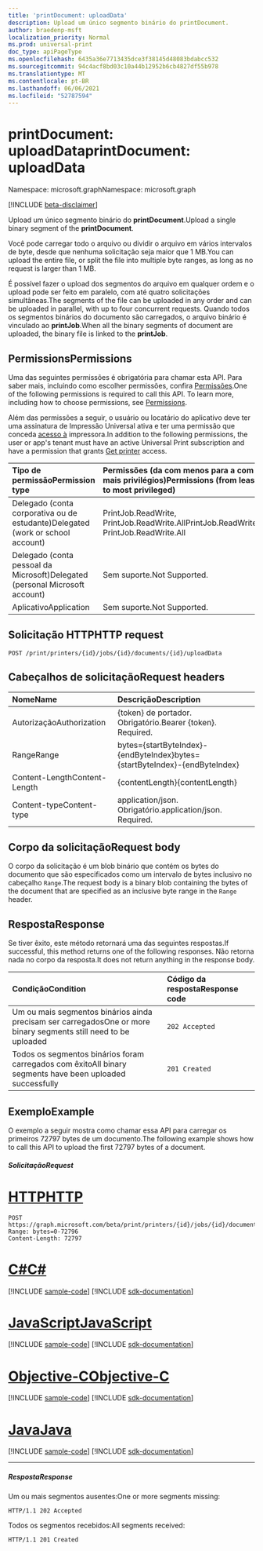 ```yaml
---
title: 'printDocument: uploadData'
description: Upload um único segmento binário do printDocument.
author: braedenp-msft
localization_priority: Normal
ms.prod: universal-print
doc_type: apiPageType
ms.openlocfilehash: 6435a36e7713435dce3f38145d48083bdabcc532
ms.sourcegitcommit: 94c4acf8bd03c10a44b12952b6cb4827df55b978
ms.translationtype: MT
ms.contentlocale: pt-BR
ms.lasthandoff: 06/06/2021
ms.locfileid: "52787594"
---
```

# <a name="printdocument-uploaddata"></a><span data-ttu-id="3ae88-103">printDocument: uploadData</span><span class="sxs-lookup"><span data-stu-id="3ae88-103">printDocument: uploadData</span></span>

<span data-ttu-id="3ae88-104">Namespace: microsoft.graph</span><span class="sxs-lookup"><span data-stu-id="3ae88-104">Namespace: microsoft.graph</span></span>

[!INCLUDE [beta-disclaimer](../../includes/beta-disclaimer.md)]

<span data-ttu-id="3ae88-105">Upload um único segmento binário do **printDocument**.</span><span class="sxs-lookup"><span data-stu-id="3ae88-105">Upload a single binary segment of the **printDocument**.</span></span>

<span data-ttu-id="3ae88-106">Você pode carregar todo o arquivo ou dividir o arquivo em vários intervalos de byte, desde que nenhuma solicitação seja maior que 1 MB.</span><span class="sxs-lookup"><span data-stu-id="3ae88-106">You can upload the entire file, or split the file into multiple byte ranges, as long as no request is larger than 1 MB.</span></span>

<span data-ttu-id="3ae88-107">É possível fazer o upload dos segmentos do arquivo em qualquer ordem e o upload pode ser feito em paralelo, com até quatro solicitações simultâneas.</span><span class="sxs-lookup"><span data-stu-id="3ae88-107">The segments of the file can be uploaded in any order and can be uploaded in parallel, with up to four concurrent requests.</span></span> <span data-ttu-id="3ae88-108">Quando todos os segmentos binários do documento são carregados, o arquivo binário é vinculado ao **printJob**.</span><span class="sxs-lookup"><span data-stu-id="3ae88-108">When all the binary segments of document are uploaded, the binary file is linked to the **printJob**.</span></span>

## <a name="permissions"></a><span data-ttu-id="3ae88-109">Permissions</span><span class="sxs-lookup"><span data-stu-id="3ae88-109">Permissions</span></span>
<span data-ttu-id="3ae88-p102">Uma das seguintes permissões é obrigatória para chamar esta API. Para saber mais, incluindo como escolher permissões, confira [Permissões](/graph/permissions-reference).</span><span class="sxs-lookup"><span data-stu-id="3ae88-p102">One of the following permissions is required to call this API. To learn more, including how to choose permissions, see [Permissions](/graph/permissions-reference).</span></span>

<span data-ttu-id="3ae88-112">Além das permissões a seguir, o usuário ou locatário do aplicativo deve ter uma assinatura de Impressão Universal ativa e ter uma permissão que conceda [acesso à](printer-get.md) impressora.</span><span class="sxs-lookup"><span data-stu-id="3ae88-112">In addition to the following permissions, the user or app's tenant must have an active Universal Print subscription and have a permission that grants [Get printer](printer-get.md) access.</span></span>

|<span data-ttu-id="3ae88-113">Tipo de permissão</span><span class="sxs-lookup"><span data-stu-id="3ae88-113">Permission type</span></span> | <span data-ttu-id="3ae88-114">Permissões (da com menos para a com mais privilégios)</span><span class="sxs-lookup"><span data-stu-id="3ae88-114">Permissions (from least to most privileged)</span></span> |
|:---------------|:--------------------------------------------|
|<span data-ttu-id="3ae88-115">Delegado (conta corporativa ou de estudante)</span><span class="sxs-lookup"><span data-stu-id="3ae88-115">Delegated (work or school account)</span></span>| <span data-ttu-id="3ae88-116">PrintJob.ReadWrite, PrintJob.ReadWrite.All</span><span class="sxs-lookup"><span data-stu-id="3ae88-116">PrintJob.ReadWrite, PrintJob.ReadWrite.All</span></span> |
|<span data-ttu-id="3ae88-117">Delegado (conta pessoal da Microsoft)</span><span class="sxs-lookup"><span data-stu-id="3ae88-117">Delegated (personal Microsoft account)</span></span>|<span data-ttu-id="3ae88-118">Sem suporte.</span><span class="sxs-lookup"><span data-stu-id="3ae88-118">Not Supported.</span></span>|
|<span data-ttu-id="3ae88-119">Aplicativo</span><span class="sxs-lookup"><span data-stu-id="3ae88-119">Application</span></span>| <span data-ttu-id="3ae88-120">Sem suporte.</span><span class="sxs-lookup"><span data-stu-id="3ae88-120">Not Supported.</span></span> |

## <a name="http-request"></a><span data-ttu-id="3ae88-121">Solicitação HTTP</span><span class="sxs-lookup"><span data-stu-id="3ae88-121">HTTP request</span></span>
<!-- { "blockType": "ignored" } -->
```http
POST /print/printers/{id}/jobs/{id}/documents/{id}/uploadData
```
## <a name="request-headers"></a><span data-ttu-id="3ae88-122">Cabeçalhos de solicitação</span><span class="sxs-lookup"><span data-stu-id="3ae88-122">Request headers</span></span>
| <span data-ttu-id="3ae88-123">Nome</span><span class="sxs-lookup"><span data-stu-id="3ae88-123">Name</span></span>          | <span data-ttu-id="3ae88-124">Descrição</span><span class="sxs-lookup"><span data-stu-id="3ae88-124">Description</span></span>   |
|:--------------|:--------------|
| <span data-ttu-id="3ae88-125">Autorização</span><span class="sxs-lookup"><span data-stu-id="3ae88-125">Authorization</span></span> | <span data-ttu-id="3ae88-p103">{token} de portador. Obrigatório.</span><span class="sxs-lookup"><span data-stu-id="3ae88-p103">Bearer {token}. Required.</span></span> |
| <span data-ttu-id="3ae88-128">Range</span><span class="sxs-lookup"><span data-stu-id="3ae88-128">Range</span></span> | <span data-ttu-id="3ae88-129">bytes={startByteIndex}-{endByteIndex}</span><span class="sxs-lookup"><span data-stu-id="3ae88-129">bytes={startByteIndex}-{endByteIndex}‬</span></span>  |
| <span data-ttu-id="3ae88-130">Content-Length</span><span class="sxs-lookup"><span data-stu-id="3ae88-130">Content-Length</span></span> | <span data-ttu-id="3ae88-131">{contentLength}</span><span class="sxs-lookup"><span data-stu-id="3ae88-131">{contentLength}‬</span></span>  |
| <span data-ttu-id="3ae88-132">Content-type</span><span class="sxs-lookup"><span data-stu-id="3ae88-132">Content-type</span></span>  | <span data-ttu-id="3ae88-p104">application/json. Obrigatório.</span><span class="sxs-lookup"><span data-stu-id="3ae88-p104">application/json. Required.</span></span>|

## <a name="request-body"></a><span data-ttu-id="3ae88-135">Corpo da solicitação</span><span class="sxs-lookup"><span data-stu-id="3ae88-135">Request body</span></span>
<span data-ttu-id="3ae88-136">O corpo da solicitação é um blob binário que contém os bytes do documento que são especificados como um intervalo de bytes inclusivo no cabeçalho `Range`.</span><span class="sxs-lookup"><span data-stu-id="3ae88-136">The request body is a binary blob containing the bytes of the document that are specified as an inclusive byte range in the `Range` header.</span></span> 

## <a name="response"></a><span data-ttu-id="3ae88-137">Resposta</span><span class="sxs-lookup"><span data-stu-id="3ae88-137">Response</span></span>
<span data-ttu-id="3ae88-138">Se tiver êxito, este método retornará uma das seguintes respostas.</span><span class="sxs-lookup"><span data-stu-id="3ae88-138">If successful, this method returns one of the following responses.</span></span> <span data-ttu-id="3ae88-139">Não retorna nada no corpo da resposta.</span><span class="sxs-lookup"><span data-stu-id="3ae88-139">It does not return anything in the response body.</span></span>

| <span data-ttu-id="3ae88-140">Condição</span><span class="sxs-lookup"><span data-stu-id="3ae88-140">Condition</span></span>     | <span data-ttu-id="3ae88-141">Código da resposta</span><span class="sxs-lookup"><span data-stu-id="3ae88-141">Response code</span></span> |
|:--------------|:--------------|
| <span data-ttu-id="3ae88-142">Um ou mais segmentos binários ainda precisam ser carregados</span><span class="sxs-lookup"><span data-stu-id="3ae88-142">One or more binary segments still need to be uploaded</span></span> | `202 Accepted` |
| <span data-ttu-id="3ae88-143">Todos os segmentos binários foram carregados com êxito</span><span class="sxs-lookup"><span data-stu-id="3ae88-143">All binary segments have been uploaded successfully</span></span> | `201 Created` |

## <a name="example"></a><span data-ttu-id="3ae88-144">Exemplo</span><span class="sxs-lookup"><span data-stu-id="3ae88-144">Example</span></span>
<span data-ttu-id="3ae88-145">O exemplo a seguir mostra como chamar essa API para carregar os primeiros 72797 bytes de um documento.</span><span class="sxs-lookup"><span data-stu-id="3ae88-145">The following example shows how to call this API to upload the first 72797 bytes of a document.</span></span>
##### <a name="request"></a><span data-ttu-id="3ae88-146">Solicitação</span><span class="sxs-lookup"><span data-stu-id="3ae88-146">Request</span></span>

# <a name="http"></a>[<span data-ttu-id="3ae88-147">HTTP</span><span class="sxs-lookup"><span data-stu-id="3ae88-147">HTTP</span></span>](#tab/http)
<!-- {
  "blockType": "request",
  "name": "printdocument-uploaddata"
}-->
```http
POST https://graph.microsoft.com/beta/print/printers/{id}/jobs/{id}/documents/{id}/uploadData
Range: bytes=0-72796
Content-Length: 72797
```
# <a name="c"></a>[<span data-ttu-id="3ae88-148">C#</span><span class="sxs-lookup"><span data-stu-id="3ae88-148">C#</span></span>](#tab/csharp)
[!INCLUDE [sample-code](../includes/snippets/csharp/printdocument-uploaddata-csharp-snippets.md)]
[!INCLUDE [sdk-documentation](../includes/snippets/snippets-sdk-documentation-link.md)]

# <a name="javascript"></a>[<span data-ttu-id="3ae88-149">JavaScript</span><span class="sxs-lookup"><span data-stu-id="3ae88-149">JavaScript</span></span>](#tab/javascript)
[!INCLUDE [sample-code](../includes/snippets/javascript/printdocument-uploaddata-javascript-snippets.md)]
[!INCLUDE [sdk-documentation](../includes/snippets/snippets-sdk-documentation-link.md)]

# <a name="objective-c"></a>[<span data-ttu-id="3ae88-150">Objective-C</span><span class="sxs-lookup"><span data-stu-id="3ae88-150">Objective-C</span></span>](#tab/objc)
[!INCLUDE [sample-code](../includes/snippets/objc/printdocument-uploaddata-objc-snippets.md)]
[!INCLUDE [sdk-documentation](../includes/snippets/snippets-sdk-documentation-link.md)]

# <a name="java"></a>[<span data-ttu-id="3ae88-151">Java</span><span class="sxs-lookup"><span data-stu-id="3ae88-151">Java</span></span>](#tab/java)
[!INCLUDE [sample-code](../includes/snippets/java/printdocument-uploaddata-java-snippets.md)]
[!INCLUDE [sdk-documentation](../includes/snippets/snippets-sdk-documentation-link.md)]

---

##### <a name="response"></a><span data-ttu-id="3ae88-152">Resposta</span><span class="sxs-lookup"><span data-stu-id="3ae88-152">Response</span></span>

<span data-ttu-id="3ae88-153">Um ou mais segmentos ausentes:</span><span class="sxs-lookup"><span data-stu-id="3ae88-153">One or more segments missing:</span></span>
<!-- {
  "blockType": "response"
} -->
```http
HTTP/1.1 202 Accepted
```

<span data-ttu-id="3ae88-154">Todos os segmentos recebidos:</span><span class="sxs-lookup"><span data-stu-id="3ae88-154">All segments received:</span></span>
<!-- {
  "blockType": "response",
  "truncated": true,
  "@odata.type": "microsoft.graph.printDocument"
} -->
```http
HTTP/1.1 201 Created
```


